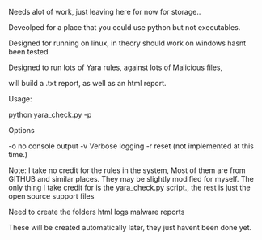  
Needs alot of work, just leaving here for now for storage..

Deveolped for a place that you could use python but not executables.


Designed for running on linux, in theory should work on windows hasnt been tested

Designed to run lots of Yara rules, against lots of Malicious files,

will build a .txt report, as well as an html report.

Usage:

python yara_check.py -p <path to folder with malware> 

Options

-o no console output
-v Verbose logging
-r reset (not implemented at this time.)

Note:  I take no credit for the rules in the system, Most of them are from GITHUB and similar places.  They may be slightly modified for myself.
       The only thing I take credit for is the yara_check.py script., the rest is just the open source support files


Need to create the folders
html
logs
malware
reports

These will be created automatically later, they just havent been done yet.

